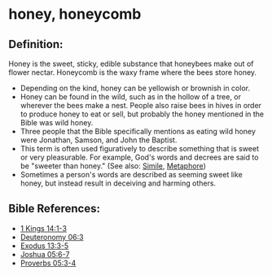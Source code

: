 # honey, honeycomb #

## Definition: ##

Honey is the sweet, sticky, edible substance that honeybees make out of flower nectar. Honeycomb is the waxy frame where the bees store honey.

* Depending on the kind, honey can be yellowish or brownish in color.
* Honey can be found in the wild, such as in the hollow of a tree, or wherever the bees make a nest. People also raise bees in hives in order to produce honey to eat or sell, but probably the honey mentioned in the Bible was wild honey.
* Three people that the Bible specifically mentions as eating wild honey were Jonathan, Samson, and John the Baptist.
* This term is often used figuratively to describe something that is sweet or very pleasurable. For example, God's words and decrees are said to be "sweeter than honey." (See also:  [Simile](en/ta-vol1/translate/man/figs-simile), [Metaphore](en/ta-vol1/translate/man/figs-metaphore))
* Sometimes a person's words are described as seeming sweet like honey, but instead result in deceiving and harming others.



## Bible References: ##

* [1 Kings 14:1-3](en/tn/1ki/help/14/01)
* [Deuteronomy 06:3](en/tn/deu/help/06/03)
* [Exodus 13:3-5](en/tn/exo/help/13/03)
* [Joshua 05:6-7](en/tn/jos/help/05/06)
* [Proverbs 05:3-4](en/tn/pro/help/05/03)